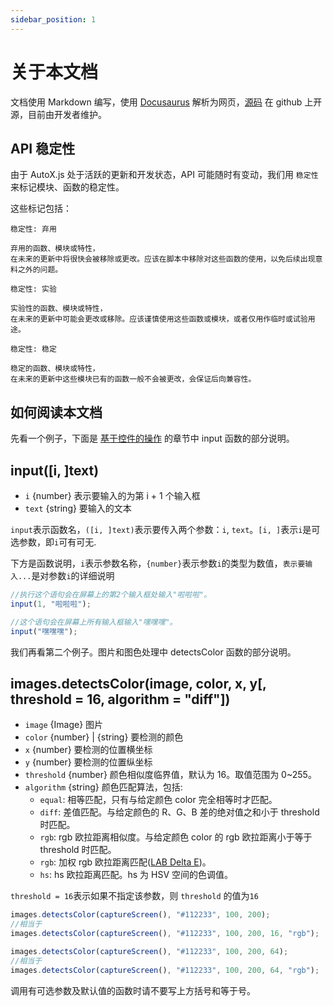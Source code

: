 ```yaml
---
sidebar_position: 1
---
```


# 关于本文档

<!-- type=misc -->

文档使用 Markdown 编写，使用 [Docusaurus](https://www.docusaurus.cn/) 解析为网页，[源码](https://github.com/aiselp/AutoxDoc) 在 github 上开源，目前由开发者维护。

## API 稳定性

由于 AutoX.js 处于活跃的更新和开发状态，API 可能随时有变动，我们用 `稳定性` 来标记模块、函数的稳定性。

这些标记包括：

```
稳定性: 弃用

弃用的函数、模块或特性，
在未来的更新中将很快会被移除或更改。应该在脚本中移除对这些函数的使用，以免后续出现意料之外的问题。
```

```
稳定性: 实验

实验性的函数、模块或特性，
在未来的更新中可能会更改或移除。应该谨慎使用这些函数或模块，或者仅用作临时或试验用途。
```

```
稳定性: 稳定

稳定的函数、模块或特性，
在未来的更新中这些模块已有的函数一般不会被更改，会保证后向兼容性。
```

## 如何阅读本文档

先看一个例子，下面是 [基于控件的操作](./base/widgetsBasedAutomation) 的章节中 input 函数的部分说明。

## input([i, ]text)

- `i` \{number} 表示要输入的为第 i + 1 个输入框
- `text` \{string} 要输入的文本

`input`表示函数名，`([i, ]text)`表示要传入两个参数：`i`, `text`。`[i, ]`表示`i`是可选参数，即`i`可有可无.

下方是函数说明，`i`表示参数名称，`{number}`表示参数`i`的类型为数值，`表示要输入...`是对参数`i`的详细说明

```js
//执行这个语句会在屏幕上的第2个输入框处输入"啦啦啦"。
input(1, "啦啦啦");
```

```js
//这个语句会在屏幕上所有输入框输入"嘿嘿嘿"。
input("嘿嘿嘿");
```

我们再看第二个例子。图片和图色处理中 detectsColor 函数的部分说明。

## images.detectsColor(image, color, x, y[, threshold = 16, algorithm = "diff"])

- `image` \{Image} 图片
- `color` \{number} | \{string} 要检测的颜色
- `x` \{number} 要检测的位置横坐标
- `y` \{number} 要检测的位置纵坐标
- `threshold` \{number} 颜色相似度临界值，默认为 16。取值范围为 0~255。
- `algorithm` \{string} 颜色匹配算法，包括:
  - `equal`: 相等匹配，只有与给定颜色 color 完全相等时才匹配。
  - `diff`: 差值匹配。与给定颜色的 R、G、B 差的绝对值之和小于 threshold 时匹配。
  - `rgb`: rgb 欧拉距离相似度。与给定颜色 color 的 rgb 欧拉距离小于等于 threshold 时匹配。
  - `rgb`: 加权 rgb 欧拉距离匹配([LAB Delta E](https://en.wikipedia.org/wiki/Color_difference))。
  - `hs`: hs 欧拉距离匹配。hs 为 HSV 空间的色调值。

`threshold = 16`表示如果不指定该参数，则 `threshold` 的值为`16`

```js
images.detectsColor(captureScreen(), "#112233", 100, 200);
//相当于
images.detectsColor(captureScreen(), "#112233", 100, 200, 16, "rgb");
```

```js
images.detectsColor(captureScreen(), "#112233", 100, 200, 64);
//相当于
images.detectsColor(captureScreen(), "#112233", 100, 200, 64, "rgb");
```

调用有可选参数及默认值的函数时请不要写上方括号和等于号。
